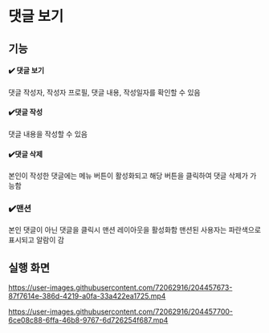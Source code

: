 # 댓글 보기
## 기능


#### ✔️ 댓글 보기
댓글 작성자, 작성자 프로필, 댓글 내용, 작성일자를 확인할 수 있음


#### ✔️댓글 작성
댓글 내용을 작성할 수 있음


#### ✔️댓글 삭제
본인이 작성한 댓글에는 메뉴 버튼이 활성화되고 해당 버튼을 클릭하여 댓글 삭제가 가능함


### ✔️맨션
본인 댓글이 아닌 댓글을 클릭시 맨션 레이아웃을 활성화함
맨션된 사용자는 파란색으로 표시되고 알람이 감


## 실행 화면

https://user-images.githubusercontent.com/72062916/204457673-87f7614e-386d-4219-a0fa-33a422ea1725.mp4

https://user-images.githubusercontent.com/72062916/204457700-6ce08c88-6ffa-46b8-9767-6d726254f687.mp4
